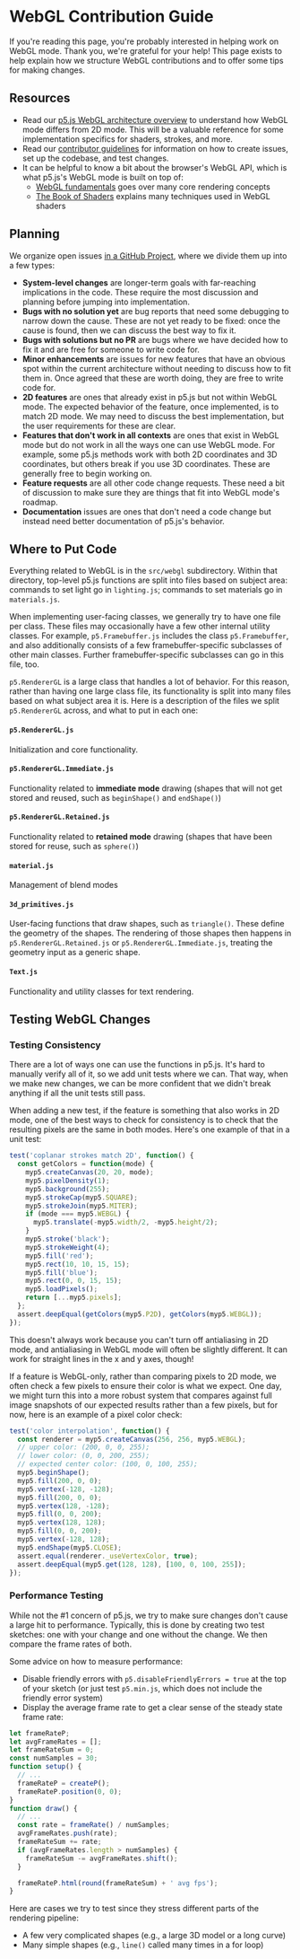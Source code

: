 <!-- How to get started working on the p5.js WebGL mode source code. -->

# WebGL Contribution Guide

If you're reading this page, you're probably interested in helping work on WebGL mode. Thank you, we're grateful for your help! This page exists to help explain how we structure WebGL contributions and to offer some tips for making changes.


## Resources

- Read our [p5.js WebGL architecture overview](webgl_mode_architecture.md) to understand how WebGL mode differs from 2D mode. This will be a valuable reference for some implementation specifics for shaders, strokes, and more.
- Read our [contributor guidelines](./contributor_guidelines/) for information on how to create issues, set up the codebase, and test changes.
- It can be helpful to know a bit about the browser's WebGL API, which is what p5.js's WebGL mode is built on top of:
  - [WebGL fundamentals](https://webglfundamentals.org/) goes over many core rendering concepts
  - [The Book of Shaders](https://thebookofshaders.com/) explains many techniques used in WebGL shaders


## Planning

We organize open issues [in a GitHub Project](https://github.com/orgs/processing/projects/5), where we divide them up into a few types:

- **System-level changes** are longer-term goals with far-reaching implications in the code. These require the most discussion and planning before jumping into implementation.
- **Bugs with no solution yet** are bug reports that need some debugging to narrow down the cause. These are not yet ready to be fixed: once the cause is found, then we can discuss the best way to fix it.
- **Bugs with solutions but no PR** are bugs where we have decided how to fix it and are free for someone to write code for.
- **Minor enhancements** are issues for new features that have an obvious spot within the current architecture without needing to discuss how to fit them in. Once agreed that these are worth doing, they are free to write code for.
- **2D features** are ones that already exist in p5.js but not within WebGL mode. The expected behavior of the feature, once implemented, is to match 2D mode. We may need to discuss the best implementation, but the user requirements for these are clear.
- **Features that don't work in all contexts** are ones that exist in WebGL mode but do not work in all the ways one can use WebGL mode. For example, some p5.js methods work with both 2D coordinates and 3D coordinates, but others break if you use 3D coordinates. These are generally free to begin working on.
- **Feature requests** are all other code change requests. These need a bit of discussion to make sure they are things that fit into WebGL mode's roadmap.
- **Documentation** issues are ones that don't need a code change but instead need better documentation of p5.js's behavior.


## Where to Put Code

Everything related to WebGL is in the `src/webgl` subdirectory. Within that directory, top-level p5.js functions are split into files based on subject area: commands to set light go in `lighting.js`; commands to set materials go in `materials.js`.

When implementing user-facing classes, we generally try to have one file per class. These files may occasionally have a few other internal utility classes. For example, `p5.Framebuffer.js` includes the class `p5.Framebuffer`, and also additionally consists of a few framebuffer-specific subclasses of other main classes. Further framebuffer-specific subclasses can go in this file, too.

`p5.RendererGL` is a large class that handles a lot of behavior. For this reason, rather than having one large class file, its functionality is split into many files based on what subject area it is. Here is a description of the files we split `p5.RendererGL` across, and what to put in each one:


#### `p5.RendererGL.js`

Initialization and core functionality.


#### `p5.RendererGL.Immediate.js`

Functionality related to **immediate mode** drawing (shapes that will not get stored and reused, such as `beginShape()` and `endShape()`)


#### `p5.RendererGL.Retained.js`

Functionality related to **retained mode** drawing (shapes that have been stored for reuse, such as `sphere()`)


#### `material.js`

Management of blend modes


#### `3d_primitives.js`

User-facing functions that draw shapes, such as `triangle()`. These define the geometry of the shapes. The rendering of those shapes then happens in `p5.RendererGL.Retained.js` or `p5.RendererGL.Immediate.js`, treating the geometry input as a generic shape.


#### `Text.js`

Functionality and utility classes for text rendering.


## Testing WebGL Changes

### Testing Consistency

There are a lot of ways one can use the functions in p5.js. It's hard to manually verify all of it, so we add unit tests where we can. That way, when we make new changes, we can be more confident that we didn't break anything if all the unit tests still pass.

When adding a new test, if the feature is something that also works in 2D mode, one of the best ways to check for consistency is to check that the resulting pixels are the same in both modes. Here's one example of that in a unit test:

```js
test('coplanar strokes match 2D', function() {
  const getColors = function(mode) {
    myp5.createCanvas(20, 20, mode);
    myp5.pixelDensity(1);
    myp5.background(255);
    myp5.strokeCap(myp5.SQUARE);
    myp5.strokeJoin(myp5.MITER);
    if (mode === myp5.WEBGL) {
      myp5.translate(-myp5.width/2, -myp5.height/2);
    }
    myp5.stroke('black');
    myp5.strokeWeight(4);
    myp5.fill('red');
    myp5.rect(10, 10, 15, 15);
    myp5.fill('blue');
    myp5.rect(0, 0, 15, 15);
    myp5.loadPixels();
    return [...myp5.pixels];
  };
  assert.deepEqual(getColors(myp5.P2D), getColors(myp5.WEBGL));
});
```

This doesn't always work because you can't turn off antialiasing in 2D mode, and antialiasing in WebGL mode will often be slightly different. It can work for straight lines in the x and y axes, though!

If a feature is WebGL-only, rather than comparing pixels to 2D mode, we often check a few pixels to ensure their color is what we expect. One day, we might turn this into a more robust system that compares against full image snapshots of our expected results rather than a few pixels, but for now, here is an example of a pixel color check:

```js
test('color interpolation', function() {
  const renderer = myp5.createCanvas(256, 256, myp5.WEBGL);
  // upper color: (200, 0, 0, 255);
  // lower color: (0, 0, 200, 255);
  // expected center color: (100, 0, 100, 255);
  myp5.beginShape();
  myp5.fill(200, 0, 0);
  myp5.vertex(-128, -128);
  myp5.fill(200, 0, 0);
  myp5.vertex(128, -128);
  myp5.fill(0, 0, 200);
  myp5.vertex(128, 128);
  myp5.fill(0, 0, 200);
  myp5.vertex(-128, 128);
  myp5.endShape(myp5.CLOSE);
  assert.equal(renderer._useVertexColor, true);
  assert.deepEqual(myp5.get(128, 128), [100, 0, 100, 255]);
});
```


### Performance Testing

While not the #1 concern of p5.js, we try to make sure changes don't cause a large hit to performance. Typically, this is done by creating two test sketches: one with your change and one without the change. We then compare the frame rates of both.

Some advice on how to measure performance:

- Disable friendly errors with `p5.disableFriendlyErrors = true` at the top of your sketch (or just test `p5.min.js`, which does not include the friendly error system)
- Display the average frame rate to get a clear sense of the steady state frame rate:

```js
let frameRateP;
let avgFrameRates = [];
let frameRateSum = 0;
const numSamples = 30;
function setup() {
  // ...
  frameRateP = createP();
  frameRateP.position(0, 0);
}
function draw() {
  // ...
  const rate = frameRate() / numSamples;
  avgFrameRates.push(rate);
  frameRateSum += rate;
  if (avgFrameRates.length > numSamples) {
    frameRateSum -= avgFrameRates.shift();
  }

  frameRateP.html(round(frameRateSum) + ' avg fps');
}
```

Here are cases we try to test since they stress different parts of the rendering pipeline:

- A few very complicated shapes (e.g., a large 3D model or a long curve)
- Many simple shapes (e.g., `line()` called many times in a for loop)
